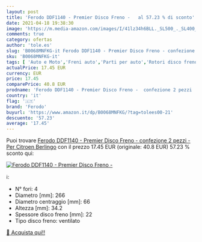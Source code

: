```yaml
---
layout: post
title: 'Ferodo DDF1140 - Premier Disco Freno -   al 57.23 % di sconto'
date: 2021-04-18 19:38:30
image: 'https://m.media-amazon.com/images/I/41lz34h6BLL._SL500_._SL400_.jpg'
comments: true
category: ofertas
author: 'tole.es'
slug: 'B0068MNFKG-it Ferodo DDF1140 - Premier Disco Freno - confezione 2 pezzi...'
sku: 'B0068MNFKG-it'
tags: [ 'Auto e Moto','Freni auto','Parti per auto','Rotori disco freno per auto','ferodo', ]
actualPrice: 17.45 EUR
currency: EUR
price: 17.45
comparePrice: 40.8 EUR
prodname: 'Ferodo DDF1140 - Premier Disco Freno -  confezione 2 pezzi  - Per Citroen Berlingo'
country: 'it'
flag: '🇮🇹'
brand: 'Ferodo'
buyurl: 'https://www.amazon.it/dp/B0068MNFKG/?tag=tolees00-21'
descuento: '57.23'
average: '17.45'
---
```


Puoi trovare [Ferodo DDF1140 - Premier Disco Freno -  confezione 2 pezzi  - Per Citroen Berlingo](https://www.amazon.it/dp/B0068MNFKG/?tag=tolees00-21) con il prezzo 17.45 EUR (originale: 40.8 EUR) 57.23 % sconto qui:

[![Ferodo DDF1140 - Premier Disco Freno -  ](https://m.media-amazon.com/images/I/41lz34h6BLL._SL500_._SL400_.jpg)](https://www.amazon.it/dp/B0068MNFKG/?tag=tolees00-21)

ℹ️:

- N° fori: 4
- Diametro [mm]: 266
- Diametro centraggio [mm]: 66
- Altezza [mm]: 34.2
- Spessore disco freno [mm]: 22
- Tipo disco freno: ventilato

[🛒 Acquista qui!!](https://www.amazon.it/dp/B0068MNFKG/?tag=tolees00-21)
